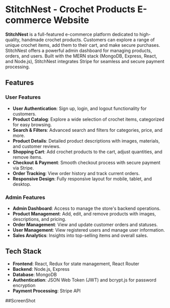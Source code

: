 # StitchNest - Crochet Products E-commerce Website

**StitchNest** is a full-featured e-commerce platform dedicated to high-quality, handmade crochet products. Customers can explore a range of unique crochet items, add them to their cart, and make secure purchases. StitchNest offers a powerful admin dashboard for managing products, orders, and users. Built with the MERN stack (MongoDB, Express, React, and Node.js), StitchNest integrates Stripe for seamless and secure payment processing.

## Features

### User Features
- **User Authentication**: Sign up, login, and logout functionality for customers.
- **Product Catalog**: Explore a wide selection of crochet items, categorized for easy browsing.
- **Search & Filters**: Advanced search and filters for categories, price, and more.
- **Product Details**: Detailed product descriptions with images, materials, and customer reviews.
- **Shopping Cart**: Add crochet products to the cart, adjust quantities, and remove items.
- **Checkout & Payment**: Smooth checkout process with secure payment via Stripe.
- **Order Tracking**: View order history and track current orders.
- **Responsive Design**: Fully responsive layout for mobile, tablet, and desktop.

### Admin Features
- **Admin Dashboard**: Access to manage the store's backend operations.
- **Product Management**: Add, edit, and remove products with images, descriptions, and pricing.
- **Order Management**: View and update customer orders and statuses.
- **User Management**: View registered users and manage user information.
- **Sales Analytics**: Insights into top-selling items and overall sales.

## Tech Stack

- **Frontend**: React, Redux for state management, React Router
- **Backend**: Node.js, Express
- **Database**: MongoDB
- **Authentication**: JSON Web Token (JWT) and bcrypt.js for password encryption
- **Payment Processing**: Stripe API

##ScreenShot




